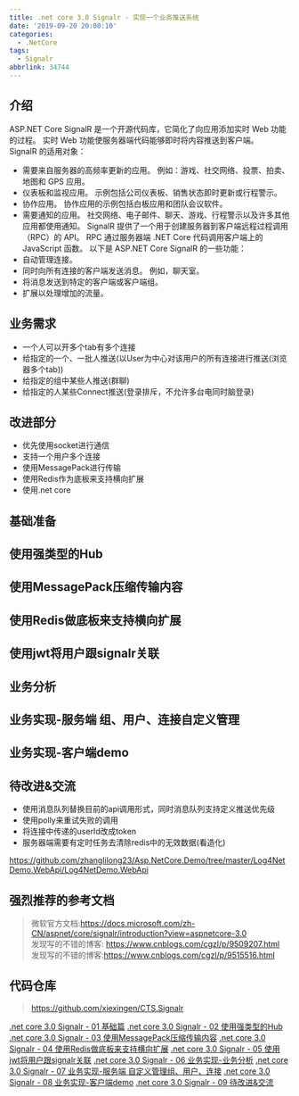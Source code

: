 ```yaml
---
title: .net core 3.0 Signalr - 实现一个业务推送系统
date: '2019-09-20 20:00:10'
categories:
  - .NetCore
tags:
  - Signalr
abbrlink: 34744
---
```


## 介绍
ASP.NET Core SignalR 是一个开源代码库，它简化了向应用添加实时 Web 功能的过程。 实时 Web 功能使服务器端代码能够即时将内容推送到客户端。  
SignalR 的适用对象：  
- 需要来自服务器的高频率更新的应用。 例如：游戏、社交网络、投票、拍卖、地图和 GPS 应用。
- 仪表板和监视应用。 示例包括公司仪表板、销售状态即时更新或行程警示。
- 协作应用。 协作应用的示例包括白板应用和团队会议软件。
- 需要通知的应用。 社交网络、电子邮件、聊天、游戏、行程警示以及许多其他应用都使用通知。
SignalR 提供了一个用于创建服务器到客户端远程过程调用（RPC）的 API。 RPC 通过服务器端 .NET Core 代码调用客户端上的 JavaScript 函数。
以下是 ASP.NET Core SignalR 的一些功能：
- 自动管理连接。
- 同时向所有连接的客户端发送消息。 例如，聊天室。
- 将消息发送到特定的客户端或客户端组。
- 扩展以处理增加的流量。

## 业务需求
- 一个人可以开多个tab有多个连接
- 给指定的一个、一批人推送(以User为中心对该用户的所有连接进行推送(浏览器多个tab))
- 给指定的组中某些人推送(群聊)
- 给指定的人某些Connect推送(登录排斥，不允许多台电同时脑登录)

## 改进部分
- 优先使用socket进行通信
- 支持一个用户多个连接
- 使用MessagePack进行传输
- 使用Redis作为底板来支持横向扩展
- 使用.net core

## 基础准备

## 使用强类型的Hub

## 使用MessagePack压缩传输内容

## 使用Redis做底板来支持横向扩展

## 使用jwt将用户跟signalr关联

## 业务分析

## 业务实现-服务端 组、用户、连接自定义管理

## 业务实现-客户端demo

## 待改进&交流
- 使用消息队列替换目前的api调用形式，同时消息队列支持定义推送优先级
- 使用polly来重试失败的调用
- 将连接中传递的userId改成token
- 服务器端需要有定时任务去清除redis中的无效数据(看造化)

https://github.com/zhanglilong23/Asp.NetCore.Demo/tree/master/Log4NetDemo.WebApi/Log4NetDemo.WebApi  



## 强烈推荐的参考文档  
> 微软官方文档:https://docs.microsoft.com/zh-CN/aspnet/core/signalr/introduction?view=aspnetcore-3.0  
> 发现写的不错的博客: https://www.cnblogs.com/cgzl/p/9509207.html  
> 发现写的不错的博客:https://www.cnblogs.com/cgzl/p/9515516.html

## 代码仓库
> https://github.com/xiexingen/CTS.Signalr

[.net core 3.0 Signalr - 01 基础篇](/2019/09/21/dotnetcore/signalr/01-base/) 
[.net core 3.0 Signalr - 02 使用强类型的Hub](/2019/09/22/dotnetcore/signalr/02-type-hub/) 
[.net core 3.0 Signalr - 03 使用MessagePack压缩传输内容](/2019/09/29/dotnetcore/signalr/03-message-pack/) 
[.net core 3.0 Signalr - 04 使用Redis做底板来支持横向扩展](/2019/10/01/dotnetcore/signalr/04-redis/) 
[.net core 3.0 Signalr - 05 使用jwt将用户跟signalr关联](/2019/10/02/dotnetcore/signalr/05-jwt/) 
[.net core 3.0 Signalr - 06 业务实现-业务分析](/2019/10/03/dotnetcore/signalr/06-analysis/) 
[.net core 3.0 Signalr - 07 业务实现-服务端 自定义管理组、用户、连接](/2019/10/04/dotnetcore/signalr/07-self-manager/) 
[.net core 3.0 Signalr - 08 业务实现-客户端demo](/2019/10/05/dotnetcore/signalr/08-clientdemo/) 
[.net core 3.0 Signalr - 09 待改进&交流](/2019/10/06/dotnetcore/signalr/09-todo/) 